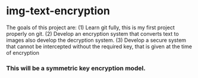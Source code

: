 # img-text-encryption
The goals of this project are: 
  (1) Learn git fully, this is my first project properly on git.
  (2) Develop an encryption system that converts text to images also develop the decryption system.
  (3) Develop a secure system that cannot be intercepted without the required key, that is given at the time of encryption
  
### This will be a symmetric key encryption model.
